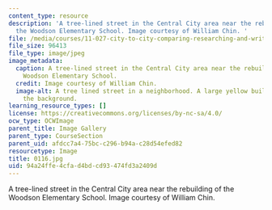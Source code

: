 ```yaml
---
content_type: resource
description: 'A tree-lined street in the Central City area near the rebuilding of
  the Woodson Elementary School. Image courtesy of William Chin. '
file: /media/courses/11-027-city-to-city-comparing-researching-and-writing-about-cities-new-orleans-spring-2011/94a24ffe4cfad4bdcd93474fd3a2409d_0116.jpg
file_size: 96413
file_type: image/jpeg
image_metadata:
  caption: A tree-lined street in the Central City area near the rebuilding of the
    Woodson Elementary School.
  credit: Image courtesy of William Chin.
  image-alt: A tree lined street in a neighborhood. A large yellow building is in
    the background.
learning_resource_types: []
license: https://creativecommons.org/licenses/by-nc-sa/4.0/
ocw_type: OCWImage
parent_title: Image Gallery
parent_type: CourseSection
parent_uid: afdcc7a4-75bc-c296-b94a-c28d54efed82
resourcetype: Image
title: 0116.jpg
uid: 94a24ffe-4cfa-d4bd-cd93-474fd3a2409d
---
```

A tree-lined street in the Central City area near the rebuilding of the Woodson Elementary School. Image courtesy of William Chin. 